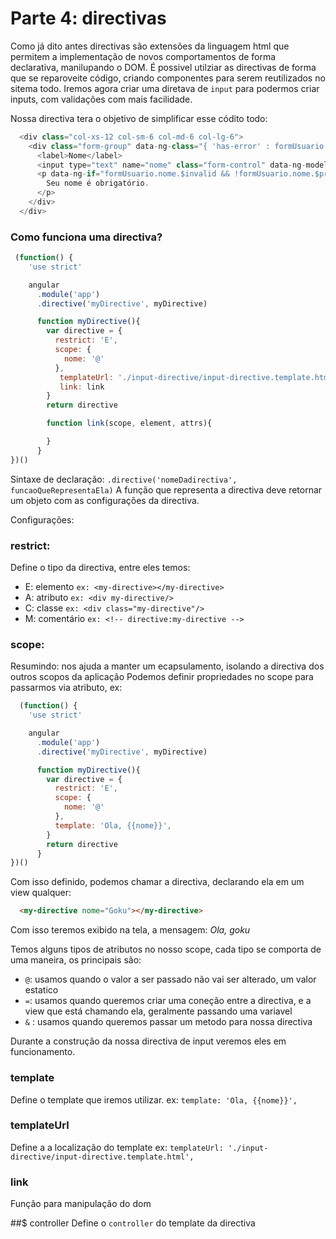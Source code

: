 # Parte 4: directivas

Como já dito antes directivas são extensões da linguagem html que permitem a implementação de novos comportamentos de forma declarativa, manilupando o DOM.
É possivel utilziar as directivas de forma que se reparoveite código, criando componentes para serem reutilizados no sitema todo.
Iremos agora criar uma diretava de `input` para podermos criar inputs, com validações com mais facilidade.

Nossa directiva tera o objetivo de simplificar esse códito todo:

```js
  <div class="col-xs-12 col-sm-6 col-md-6 col-lg-6">
    <div class="form-group" data-ng-class="{ 'has-error' : formUsuario.nome.$invalid && !formUsuario.nome.$pristine }">
      <label>Nome</label>
      <input type="text" name="nome" class="form-control" data-ng-model="usuario.nome" required>
      <p data-ng-if="formUsuario.nome.$invalid && !formUsuario.nome.$pristine" class="help-block">
        Seu nome é obrigatório.
      </p>
    </div>
  </div>
```

### Como funciona uma directiva?

```js
 (function() {
    'use strict'

    angular
      .module('app')
      .directive('myDirective', myDirective)

      function myDirective(){
        var directive = {
          restrict: 'E',
          scope: {
            nome: '@'
          },
           templateUrl: './input-directive/input-directive.template.html',
           link: link
        }
        return directive

        function link(scope, element, attrs){

        }
      }
})()
```

Sintaxe de declaração: `.directive('nomeDadirectiva', funcaoQueRepresentaEla)`
A função que representa a directiva deve retornar um objeto com as configurações da directiva.

Configurações:

### restrict: 
Define o tipo da directiva, entre eles temos:
  - E: elemento `ex: <my-directive></my-directive>`
  - A: atributo `ex: <div my-directive/>` 
  - C: classe `ex: <div class="my-directive"/>`
  - M: comentário `ex: <!-- directive:my-directive -->`

### scope: 
Resumindo: nos ajuda a manter um ecapsulamento, isolando a directiva dos outros scopos da aplicação
Podemos definir propriedades no scope para passarmos via atributo, ex:

```js
  (function() {
    'use strict'

    angular
      .module('app')
      .directive('myDirective', myDirective)

      function myDirective(){
        var directive = {
          restrict: 'E',
          scope: {
            nome: '@'
          },
          template: 'Ola, {{nome}}',
        }
        return directive
      }
})()
```
Com isso definido, podemos chamar a directiva, declarando ela em um view qualquer:

```html
  <my-directive nome="Goku"></my-directive>
```

Com isso teremos exibido na tela, a mensagem: *Ola, goku*

Temos alguns tipos de atributos no nosso scope, cada tipo se comporta de uma maneira, os principais são:
  - `@`: usamos quando o valor a ser passado não vai ser alterado, um valor estatico 
  - `=`: usamos quando queremos criar uma coneção entre a directiva, e a view que está chamando ela, geralmente passando uma variavel
  - `&` : usamos quando queremos passar um metodo para nossa directiva

Durante a construção da nossa directiva de input veremos eles em funcionamento.

### template
Define o template que iremos utilizar. ex: `template: 'Ola, {{nome}}',`

### templateUrl
Define a a localização do template ex: `templateUrl: './input-directive/input-directive.template.html',`

### link
Função para manipulação do dom

##$ controller
Define o `controller` do template da directiva





